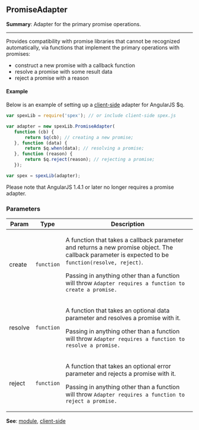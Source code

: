 <a name="PromiseAdapter"></a>
## PromiseAdapter
**Summary**: Adapter for the primary promise operations.  

---
Provides compatibility with promise libraries that cannot be recognized automatically,via functions that implement the primary operations with promises: - construct a new promise with a callback function - resolve a promise with some result data - reject a promise with a reason#### ExampleBelow is an example of setting up a <a href="https://github.com/vitaly-t/spex/blob/master/docs/client.md">client-side</a> adapter for AngularJS $q.```jsvar spexLib = require('spex'); // or include client-side spex.jsvar adapter = new spexLib.PromiseAdapter(   function (cb) {       return $q(cb); // creating a new promise;   }, function (data) {       return $q.when(data); // resolving a promise;   }, function (reason) {       return $q.reject(reason); // rejecting a promise;   });var spex = spexLib(adapter);```Please note that AngularJS 1.4.1 or later no longer requires a promise adapter.

### Parameters
<table>
  <thead>
    <tr>
      <th>Param</th><th>Type</th><th>Description</th>
    </tr>
  </thead>
  <tbody>
<tr>
    <td>create</td><td><code>function</code></td><td><p>A function that takes a callback parameter and returns a new promise object.
The callback parameter is expected to be <code>function(resolve, reject)</code>.</p>
<p>Passing in anything other than a function will throw <code>Adapter requires a function to create a promise.</code></p>
</td>
    </tr><tr>
    <td>resolve</td><td><code>function</code></td><td><p>A function that takes an optional data parameter and resolves a promise with it.</p>
<p>Passing in anything other than a function will throw <code>Adapter requires a function to resolve a promise.</code></p>
</td>
    </tr><tr>
    <td>reject</td><td><code>function</code></td><td><p>A function that takes an optional error parameter and rejects a promise with it.</p>
<p>Passing in anything other than a function will throw <code>Adapter requires a function to reject a promise.</code></p>
</td>
    </tr>  </tbody>
</table>

**See**: <a href="module.md">module</a>, <a href="https://github.com/vitaly-t/spex/blob/master/docs/client.md">client-side</a>  
